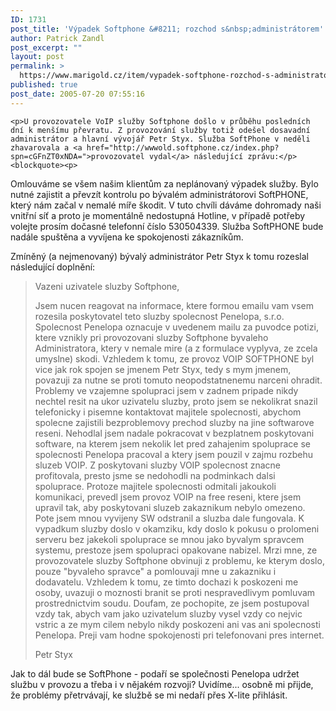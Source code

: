 ```yaml
---
ID: 1731
post_title: 'Výpadek Softphone &#8211; rozchod s&nbsp;administrátorem'
author: Patrick Zandl
post_excerpt: ""
layout: post
permalink: >
  https://www.marigold.cz/item/vypadek-softphone-rozchod-s-administratorem
published: true
post_date: 2005-07-20 07:55:16
---
```

	<p>U provozovatele VoIP služby Softphone došlo v průběhu posledních dní k menšímu převratu. Z provozování služby totiž odešel dosavadní administrátor a hlavní vývojář Petr Styx. Služba SoftPhone v neděli zhavarovala a <a href="http://wwwold.softphone.cz/index.php?spn=cGFnZT0xNDA=">provozovatel vydal</a> následující zprávu:</p>
	<blockquote><p>
Omlouváme se všem našim klientům za neplánovaný výpadek služby. Bylo nutné zajistit a převzít kontrolu po bývalém administrátorovi SoftPHONE, který nám začal v nemalé míře škodit. V tuto chvíli dáváme dohromady naši vnitřní síť a proto je momentálně nedostupná Hotline, v případě potřeby volejte prosím dočasné telefonní číslo 530504339. Služba SoftPHONE bude nadále spuštěna a vyvíjena ke spokojenosti zákazníkům.
</p></blockquote>
	<p>Zmíněný (a nejmenovaný) bývalý administrátor Petr Styx k tomu rozeslal následující doplnění:</p>
	<blockquote><p>
Vazeni uzivatele sluzby Softphone,</p>
	<p>Jsem nucen reagovat na informace, ktere formou emailu vam vsem rozesila
poskytovatel teto sluzby spolecnost Penelopa, s.r.o. Spolecnost Penelopa
oznacuje v uvedenem mailu za puvodce potizi, ktere vznikly pri provozovani
sluzby Softphone byvaleho Administratora, ktery v nemale mire (a z
formulace vyplyva, ze zcela umyslne) skodi. Vzhledem k tomu, ze provoz
VOIP SOFTPHONE byl vice jak rok spojen se jmenem Petr Styx, tedy s mym
jmenem, povazuji za nutne se proti tomuto neopodstatnenemu narceni
ohradit. Problemy ve vzajemne spolupraci jsem v zadnem pripade nikdy
nechtel resit na ukor uzivatelu sluzby, proto jsem se nekolikrat snazil
telefonicky i pisemne kontaktovat majitele spolecnosti, abychom spolecne
zajistili bezproblemovy prechod sluzby na jine softwarove reseni. Nehodlal
jsem nadale pokracovat v bezplatnem poskytovani software, na kterem jsem
nekolik let pred zahajenim spoluprace se spolecnosti Penelopa pracoval a
ktery jsem pouzil v zajmu rozbehu sluzeb VOIP. Z poskytovani sluzby VOIP
spolecnost znacne profitovala, presto jsme se nedohodli na podminkach
dalsi spoluprace.  Protoze majitele spolecnosti odmitali jakoukoli
komunikaci, prevedl jsem provoz VOIP na free reseni, ktere jsem upravil
tak, aby poskytovani sluzeb zakaznikum nebylo omezeno. Pote jsem mnou
vyvijeny SW odstranil a sluzba dale fungovala.  K vypadkum sluzby doslo v
okamziku, kdy doslo k pokusu o prolomeni serveru bez jakekoli spoluprace
se mnou jako byvalym spravcem systemu, prestoze jsem spolupraci opakovane
nabizel.
Mrzi mne, ze provozovatele sluzby Softphone obvinuji z problemu, ke kterym
doslo, pouze "byvaleho spravce" a pomlouvaji mne u zakazniku i dodavatelu.
Vzhledem k tomu, ze timto dochazi k poskozeni me osoby, uvazuji o moznosti
branit se proti nespravedlivym pomluvam prostrednictvim soudu. Doufam, ze
pochopite, ze jsem postupoval vzdy tak, abych vam jako uzivatelum sluzby
vysel vzdy co nejvic vstric a ze mym cilem nebylo nikdy poskozeni ani vas
ani spolecnosti Penelopa. Preji vam hodne spokojenosti pri telefonovani
pres internet.</p>
	<p>Petr Styx
</p></blockquote>
	<p>Jak to dál bude se SoftPhone - podaří se společnosti Penelopa udržet službu v provozu a třeba i v nějakém rozvoji? Uvidíme... osobně mi přijde, že problémy přetrvávají, ke službě se mi nedaří přes X-lite přihlásit.
</p>